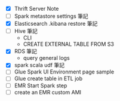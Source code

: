 

- [X] Thrift Server Note
- [ ] Spark metastore settings 筆記
- [X] Elasticsearch .kibana restore 筆記
- [ ] Hive 筆記
    - CLI
    - CREATE EXTERNAL TABLE FROM S3
- [X] RDS 筆記
    - query general logs
- [X] spark scala udf 筆記
- [ ] Glue Spark UI Environment page sample
- [ ] Glue create table in ETL job
- [ ] EMR Start Spark step
- [ ] create an EMR custom AMI